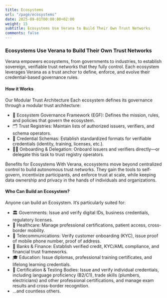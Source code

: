 ```yaml
---
title: Ecosystems
url: "/page/ecosystems"
date: 2025-09-01T00:00:00+02:00
weight: 15
subtitle: Ecosystems Use Verana to Build Their Own Trust Networks
comments: false
---
```


### Ecosystems Use Verana to Build Their Own Trust Networks

Verana empowers ecosystems, from governments to industries, to establish sovereign, verifiable trust networks that they fully control. Each ecosystem leverages Verana as a trust anchor to define, enforce, and evolve their credential-based governance rules.

#### How it Works

Our Modular Trust Architecture Each ecosystem defines its governance through a modular trust architecture:

- 📜 Ecosystem Governance Framework (EGF): Defines the mission, rules, and policies that govern the ecosystem.
- 🗂️ Trust Registries: Maintain lists of authorized issuers, verifiers, and schema operators.
- 📑 Credential Schemas: Establish standardized formats for verifiable credentials (identity, training, licenses, etc.).
- 🧑‍⚖️ Onboarding & Delegation: Onboard issuers and verifiers directly—or delegate this task to trust registry operators.

Benefits for Ecosystems With Verana, ecosystems move beyond centralized control to build autonomous trust networks. They gain the tools to self-govern, incentivize participants, and enforce trust at scale, while keeping data ownership and privacy in the hands of individuals and organizations.

#### Who Can Build an Ecosystem?

Anyone can build an Ecosystem. It’s particularly suited for:

- 🏛️ Governments: Issue and verify digital IDs, business credentials, regulatory licenses.
- 🏥 Healthcare: Manage professional certifications, patient access, cross-border mobility.
- 📡 Telecommunications: Verify customer onboarding (KYC), issue proof of mobile phone number, proof of address.
- 🏦 Banks & Finance: Establish verified credit, KYC/AML compliance, and financial trust frameworks.
- 🎓 Education: Issue diplomas, professional training certificates, and lifelong learning credentials.
- 🏅 Certification & Testing Bodies: Issue and verify individual credentials, including language proficiency (B2/C1), trade skills (plumbers, electricians) and other professional certifications, and manage exam results and cross-border recognition.
- …and countless others.
